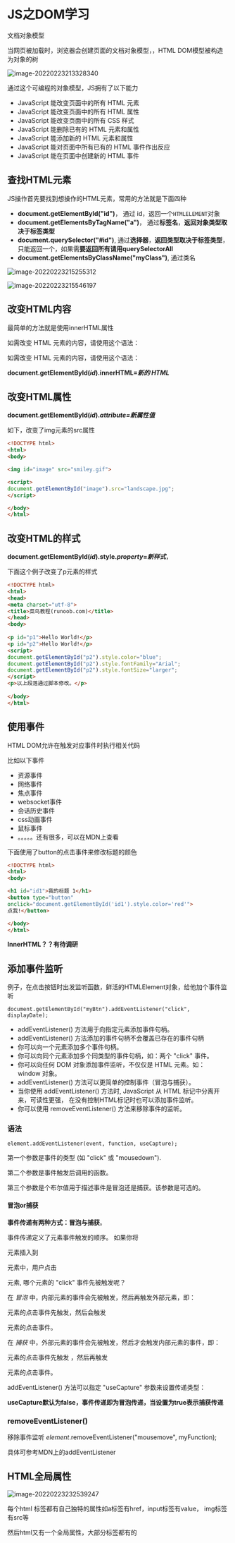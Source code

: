 # JS之DOM学习

文档对象模型

当网页被加载时，浏览器会创建页面的文档对象模型，，HTML DOM模型被构造为对象的树

![image-20220223213328340](https://gitee.com/lwq1229/picture/raw/master/img/image-20220223213328340.png)

通过这个可编程的对象模型，JS拥有了以下能力

- JavaScript 能改变页面中的所有 HTML 元素
- JavaScript 能改变页面中的所有 HTML 属性
- JavaScript 能改变页面中的所有 CSS 样式
- JavaScript 能删除已有的 HTML 元素和属性
- JavaScript 能添加新的 HTML 元素和属性
- JavaScript 能对页面中所有已有的 HTML 事件作出反应
- JavaScript 能在页面中创建新的 HTML 事件

## 查找HTML元素

JS操作首先要找到想操作的HTML元素，常用的方法就是下面四种

- **document.getElementById("id")**， 通过 id，返回一个`HTMLELEMENT`对象
- **document.getElementsByTagName("a")**， 通过**标签名**，**返回对象类型取决于标签类型**
- **document.querySelector("#id")**, 通过**选择器**，**返回类型取决于标签类型**，只能返回一个，如果需**要返回所有请用querySelectorAll**
- **document.getElementsByClassName("myClass")**, 通过类名

![image-20220223215255312](https://gitee.com/lwq1229/picture/raw/master/img/image-20220223215255312.png)

![image-20220223215546197](https://gitee.com/lwq1229/picture/raw/master/img/image-20220223215546197.png)

## 改变HTML内容

最简单的方法就是使用innerHTML属性

如需改变 HTML 元素的内容，请使用这个语法：

如需改变 HTML 元素的内容，请使用这个语法：

**document.getElementById(*id*).innerHTML=*新的 HTML***

## 改变HTML属性

**document.getElementById(*id*).*attribute=新属性值***

如下，改变了img元素的src属性

~~~html
<!DOCTYPE html>
<html>
<body>

<img id="image" src="smiley.gif">

<script>
document.getElementById("image").src="landscape.jpg";
</script>

</body>
</html>
~~~

## 改变HTML的样式

**document.getElementById(*id*).style.*property*=*新样式***，

下面这个例子改变了p元素的样式

~~~html
<!DOCTYPE html>
<html>
<head>
<meta charset="utf-8">
<title>菜鸟教程(runoob.com)</title>
</head>
<body>
 
<p id="p1">Hello World!</p>
<p id="p2">Hello World!</p>
<script>
document.getElementById("p2").style.color="blue";
document.getElementById("p2").style.fontFamily="Arial";
document.getElementById("p2").style.fontSize="larger";
</script>
<p>以上段落通过脚本修改。</p>
 
</body>
</html>
~~~

## 使用事件

HTML DOM允许在触发对应事件时执行相关代码

比如以下事件

- 资源事件
- 网络事件
- 焦点事件
- websocket事件
- 会话历史事件
- css动画事件
- 鼠标事件
- 。。。。。还有很多，可以在MDN上查看

下面使用了button的点击事件来修改标题的颜色

~~~html
<!DOCTYPE html>
<html>
<body>

<h1 id="id1">我的标题 1</h1>
<button type="button"
onclick="document.getElementById('id1').style.color='red'">
点我!</button>

</body>
</html>
~~~

**InnerHTML？？有待调研**

## 添加事件监听

例子，在点击按钮时出发监听函数，鲜活的HTMLElement对象，给他加个事件监听

`document.getElementById("myBtn").addEventListener("click", displayDate);`

- addEventListener() 方法用于向指定元素添加事件句柄。
- addEventListener() 方法添加的事件句柄不会覆盖已存在的事件句柄
- 你可以向一个元素添加多个事件句柄。
- 你可以向同个元素添加多个同类型的事件句柄，如：两个 "click" 事件。
- 你可以向任何 DOM 对象添加事件监听，不仅仅是 HTML 元素。如： window 对象。
- addEventListener() 方法可以更简单的控制事件（冒泡与捕获）。
- 当你使用 addEventListener() 方法时, JavaScript 从 HTML 标记中分离开来，可读性更强， 在没有控制HTML标记时也可以添加事件监听。
- 你可以使用 removeEventListener() 方法来移除事件的监听。

### 语法

`element.addEventListener(event, function, useCapture);`

第一个参数是事件的类型 (如 "click" 或 "mousedown").

第二个参数是事件触发后调用的函数。

第三个参数是个布尔值用于描述事件是冒泡还是捕获。该参数是可选的。

#### 冒泡or捕获

**事件传递有两种方式：冒泡与捕获**。

事件传递定义了元素事件触发的顺序。 如果你将 <p> 元素插入到 <div> 元素中，用户点击 <p> 元素, 哪个元素的 "click" 事件先被触发呢？

在 *冒泡* 中，内部元素的事件会先被触发，然后再触发外部元素，即： <p> 元素的点击事件先触发，然后会触发 <div> 元素的点击事件。

在 *捕获* 中，外部元素的事件会先被触发，然后才会触发内部元素的事件，即： <div> 元素的点击事件先触发 ，然后再触发 <p> 元素的点击事件。

addEventListener() 方法可以指定 "useCapture" 参数来设置传递类型：

**useCapture默认为false，事件传递即为冒泡传递，当设置为true表示捕获传递**

### removeEventListener()

移除事件监听 *element*.removeEventListener("mousemove", myFunction);

具体可参考MDN上的addEventListener

## HTML全局属性

![image-20220223232539247](https://gitee.com/lwq1229/picture/raw/master/img/image-20220223232539247.png)

每个html 标签都有自己独特的属性如a标签有href，input标签有value， img标签有src等

然后html又有一个全局属性，大部分标签都有的
